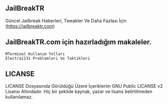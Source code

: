 ## JailBreakTR 

Güncel Jailbreak Haberleri, Tweakler Ve Daha Fazlası İçin (https://jailbreaktr.com)

## JailBreakTR.com için hazırladığım makaleler.
```
MTerminal Kullanım Yolları
Electra1131 Problemleri Ve Taktikleri
```
## LICANSE
LICANSE Dosyasında Görüldüğü Üzere İçeriklerim GNU Public LICANSE v2 Lisansı Altındadır.
Hiç bir şekilde kaynak, yazar ve lisans belirtilmeden kullanılamaz.
